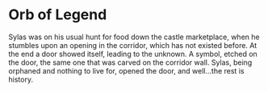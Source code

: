 # Orb of Legend

Sylas was on his usual hunt for food down the castle marketplace, when he stumbles upon an opening in the corridor, which has not existed before.
At the end a door showed itself, leading to the unknown. A symbol, etched on the door, the same one that was carved on the corridor wall.
Sylas, being orphaned and nothing to live for, opened the door, and well...the rest is history.
